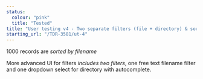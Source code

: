 ```yaml
---
status:
  colour: "pink"
  title: "Tested"
title: "User testing v4 - Two separate filters (file + directory) & sort by filename"
starting_url: "/TDR-3581/ut-4"
---
```


1000 records are *sorted by filename*

More advanced UI for filters *includes two filters*, one free text filename filter and one dropdown select for directory with autocomplete.
